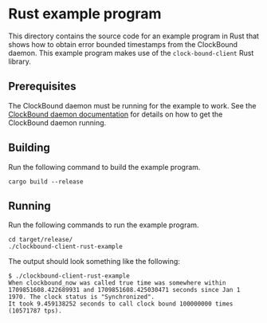 # Rust example program

This directory contains the source code for an example program in Rust
that shows how to obtain error bounded timestamps from the ClockBound daemon.
This example program makes use of the `clock-bound-client` Rust library.

## Prerequisites

The ClockBound daemon must be running for the example to work.
See the [ClockBound daemon documentation](../../clock-bound-d/README.md) for
details on how to get the ClockBound daemon running.

## Building

Run the following command to build the example program.

```
cargo build --release
```

## Running

Run the following commands to run the example program.

```
cd target/release/
./clockbound-client-rust-example
```

The output should look something like the following:

```
$ ./clockbound-client-rust-example
When clockbound_now was called true time was somewhere within 1709851608.422689931 and 1709851608.425030471 seconds since Jan 1 1970. The clock status is "Synchronized".
It took 9.459138252 seconds to call clock bound 100000000 times (10571787 tps).
```
